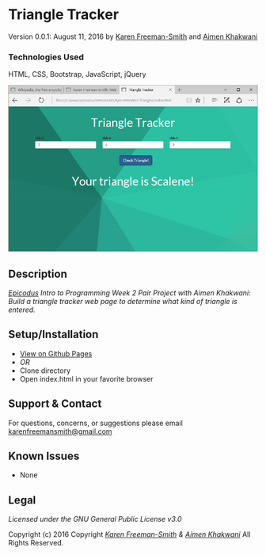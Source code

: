 # Triangle Tracker
Version 0.0.1: August 11, 2016
by [Karen Freeman-Smith](https://karenfreemansmith.github.io) and [Aimen Khakwani](http://aimenkhakwani.github.io)

### Technologies Used
HTML, CSS, Bootstrap, JavaScript, jQuery

![screenshot of project running](screenshot.png)

## Description
*[Epicodus](http://epicodus.com) Intro to Programming Week 2 Pair Project with Aimen Khakwani: Build a triangle tracker web page to determine what kind of triangle is entered.*

## Setup/Installation
* [View on Github Pages](https://karenfreemansmith.github.io/Epic-IntroWk2-Triangles)
* _OR_
* Clone directory
* Open index.html in your favorite browser

## Support & Contact
For questions, concerns, or suggestions please email karenfreemansmith@gmail.com

## Known Issues
* None

## Legal
*Licensed under the GNU General Public License v3.0*

Copyright (c) 2016 Copyright _[Karen Freeman-Smith](https://karenfreemansmith.github.io) & [Aimen Khakwani](http://aimenkhakwani.github.io)_ All Rights Reserved.
